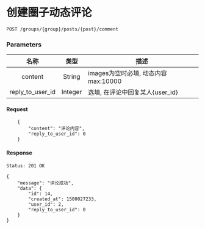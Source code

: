 # 创建圈子动态评论

```
POST /groups/{group}/posts/{post}/comment
```

### Parameters

| 名称 | 类型 | 描述 |
|:----:|:----:|----|
| content | String | images为空时必填, 动态内容 max:10000|
| reply_to_user_id | Integer | 选填, 在评论中回复某人{user_id} |

#### Request
```json5
    {
        "content": "评论内容",
        "reply_to_user_id": 0
    }
```

#### Response

```
Status: 201 OK
```
```json5
{
    "message": "评论成功",
    "data": {
        "id": 14,
        "created_at": 1500027233,
        "user_id": 2,
        "reply_to_user_id": 0
    }
}
```
